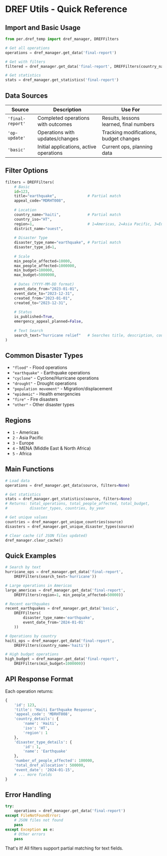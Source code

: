 # DREF Utils - Quick Reference

## Import and Basic Usage

```python
from per.dref_temp import dref_manager, DREFFilters

# Get all operations
operations = dref_manager.get_data('final-report')

# Get with filters
filtered = dref_manager.get_data('final-report', DREFFilters(country_name='haiti'))

# Get statistics
stats = dref_manager.get_statistics('final-report')
```

## Data Sources

| Source | Description | Use For |
|--------|-------------|---------|
| `'final-report'` | Completed operations with outcomes | Results, lessons learned, final numbers |
| `'op-update'` | Operations with updates/changes | Tracking modifications, budget changes |
| `'basic'` | Initial applications, active operations | Current ops, planning data |

## Filter Options

```python
filters = DREFFilters(
    # Basic
    id=123,
    title="earthquake",              # Partial match
    appeal_code="MDRHT008",
    
    # Location
    country_name="haiti",            # Partial match
    country_iso="HT",
    region=1,                        # 1=Americas, 2=Asia Pacific, 3=Europe, 4=MENA, 5=Africa
    district_name="ouest",
    
    # Disaster Type
    disaster_type_name="earthquake", # Partial match
    disaster_type_id=1,
    
    # Scale
    min_people_affected=10000,
    max_people_affected=1000000,
    min_budget=100000,
    max_budget=5000000,
    
    # Dates (YYYY-MM-DD format)
    event_date_from="2023-01-01",
    event_date_to="2023-12-31",
    created_from="2023-01-01",
    created_to="2023-12-31",
    
    # Status
    is_published=True,
    emergency_appeal_planned=False,
    
    # Text Search
    search_text="hurricane relief"   # Searches title, description, country, etc.
)
```

## Common Disaster Types

- `"flood"` - Flood operations
- `"earthquake"` - Earthquake operations  
- `"cyclone"` - Cyclone/Hurricane operations
- `"drought"` - Drought operations
- `"population movement"` - Migration/displacement
- `"epidemic"` - Health emergencies
- `"fire"` - Fire disasters
- `"other"` - Other disaster types

## Regions

- `1` - Americas
- `2` - Asia Pacific
- `3` - Europe  
- `4` - MENA (Middle East & North Africa)
- `5` - Africa

## Main Functions

```python
# Load data
operations = dref_manager.get_data(source, filters=None)

# Get statistics
stats = dref_manager.get_statistics(source, filters=None)
# Returns: total_operations, total_people_affected, total_budget, 
#          disaster_types, countries, by_year

# Get unique values
countries = dref_manager.get_unique_countries(source)
disasters = dref_manager.get_unique_disaster_types(source)

# Clear cache (if JSON files updated)
dref_manager.clear_cache()
```

## Quick Examples

```python
# Search by text
hurricane_ops = dref_manager.get_data('final-report', 
    DREFFilters(search_text='hurricane'))

# Large operations in Americas
large_americas = dref_manager.get_data('final-report', 
    DREFFilters(region=1, min_people_affected=50000))

# Recent earthquakes
recent_earthquakes = dref_manager.get_data('basic', 
    DREFFilters(
        disaster_type_name='earthquake',
        event_date_from='2024-01-01'
    ))

# Operations by country
haiti_ops = dref_manager.get_data('final-report', 
    DREFFilters(country_name='haiti'))

# High budget operations
high_budget = dref_manager.get_data('final-report', 
    DREFFilters(min_budget=1000000))
```

## API Response Format

Each operation returns:
```python
{
    'id': 123,
    'title': 'Haiti Earthquake Response',
    'appeal_code': 'MDRHT008',
    'country_details': {
        'name': 'Haiti',
        'iso': 'HT',
        'region': 1
    },
    'disaster_type_details': {
        'id': 1,
        'name': 'Earthquake'
    },
    'number_of_people_affected': 100000,
    'total_dref_allocation': 500000,
    'event_date': '2024-01-15',
    # ... more fields
}
```

## Error Handling

```python
try:
    operations = dref_manager.get_data('final-report')
except FileNotFoundError:
    # JSON files not found
    pass
except Exception as e:
    # Other errors
    pass
```

That's it! All filters support partial matching for text fields.